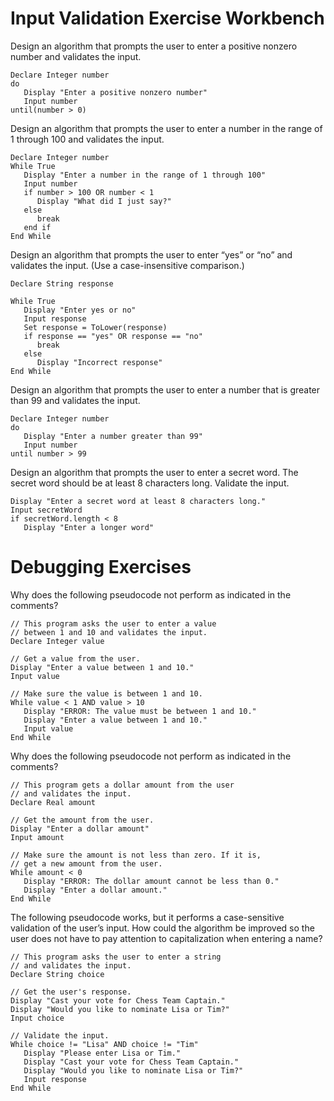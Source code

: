 # Input Validation Exercise Workbench

Design an algorithm that prompts the user to enter a positive nonzero number and validates the input.
```
Declare Integer number
do
   Display "Enter a positive nonzero number"
   Input number
until(number > 0)
```
Design an algorithm that prompts the user to enter a number in the range of 1 through 100 and validates the input.
```
Declare Integer number
While True
   Display "Enter a number in the range of 1 through 100"
   Input number
   if number > 100 OR number < 1
      Display "What did I just say?"
   else
      break
   end if
End While
```
Design an algorithm that prompts the user to enter “yes” or “no” and validates the input. (Use a case-insensitive comparison.)
```
Declare String response

While True
   Display "Enter yes or no"
   Input response
   Set response = ToLower(response)
   if response == "yes" OR response == "no"
      break
   else
      Display "Incorrect response"
End While
```
Design an algorithm that prompts the user to enter a number that is greater than 99 and validates the input.
```
Declare Integer number
do
   Display "Enter a number greater than 99"
   Input number
until number > 99
```
Design an algorithm that prompts the user to enter a secret word. The secret word should be at least 8 characters long. Validate the input.
```
Display "Enter a secret word at least 8 characters long."
Input secretWord
if secretWord.length < 8
   Display "Enter a longer word"
```
# Debugging Exercises

Why does the following pseudocode not perform as indicated in the comments?
```
// This program asks the user to enter a value
// between 1 and 10 and validates the input.
Declare Integer value

// Get a value from the user.
Display "Enter a value between 1 and 10."
Input value

// Make sure the value is between 1 and 10.
While value < 1 AND value > 10
   Display "ERROR: The value must be between 1 and 10."
   Display "Enter a value between 1 and 10."
   Input value
End While
```
Why does the following pseudocode not perform as indicated in the comments?
```
// This program gets a dollar amount from the user
// and validates the input.
Declare Real amount

// Get the amount from the user.
Display "Enter a dollar amount"
Input amount

// Make sure the amount is not less than zero. If it is,
// get a new amount from the user.
While amount < 0
   Display "ERROR: The dollar amount cannot be less than 0."
   Display "Enter a dollar amount."
End While
```
The following pseudocode works, but it performs a case-sensitive validation of the user’s input. How could the algorithm be improved so the user does not have to pay attention to capitalization when entering a name?
```
// This program asks the user to enter a string
// and validates the input.
Declare String choice

// Get the user's response.
Display "Cast your vote for Chess Team Captain."
Display "Would you like to nominate Lisa or Tim?"
Input choice

// Validate the input.
While choice != "Lisa" AND choice != "Tim"
   Display "Please enter Lisa or Tim."
   Display "Cast your vote for Chess Team Captain."
   Display "Would you like to nominate Lisa or Tim?"
   Input response
End While
```
